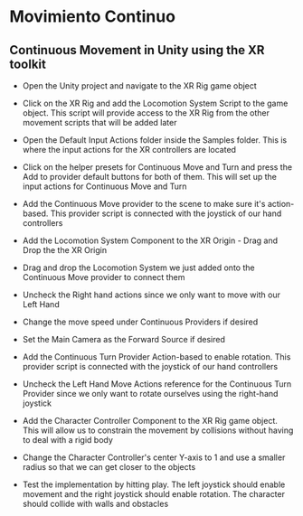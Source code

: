 # Movimiento Continuo

## Continuous Movement in Unity using the XR toolkit

* Open the Unity project and navigate to the XR Rig game object

* Click on the XR Rig and add the Locomotion System Script to the game object. This script will provide access to the XR Rig from the other movement scripts that will be added later

* Open the Default Input Actions folder inside the Samples folder. This is where the input actions for the XR controllers are located

* Click on the helper presets for Continuous Move and Turn and press the Add to provider default buttons for both of them. This will set up the input actions for Continuous Move and Turn

* Add the Continuous Move provider to the scene to make sure it's action-based. This provider script is connected with the joystick of our hand controllers


* Add the Locomotion System Component to the XR Origin - Drag and Drop the the XR Origin


* Drag and drop the Locomotion System we just added onto the Continuous Move provider to connect them


* Uncheck the Right hand actions since we only want to move with our Left Hand

* Change the move speed under Continuous Providers if desired

* Set the Main Camera as the Forward Source if desired

* Add the Continuous Turn Provider Action-based to enable rotation. This provider script is connected with the joystick of our hand controllers


* Uncheck the Left Hand Move Actions reference for the Continuous Turn Provider since we only want to rotate ourselves using the right-hand joystick

* Add the Character Controller Component to the XR Rig game object. This will allow us to constrain the movement by collisions without having to deal with a rigid body


* Change the Character Controller's center Y-axis to 1 and use a smaller radius so that we can get closer to the objects

* Test the implementation by hitting play. The left joystick should enable movement and the right joystick should enable rotation. The character should collide with walls and obstacles
